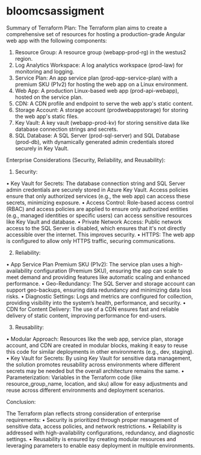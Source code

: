 # bloomcsassigment

Summary of Terraform Plan:
The Terraform plan aims to create a comprehensive set of resources for hosting a production-grade Angular web app with the following components:
1.	Resource Group: A resource group (webapp-prod-rg) in the westus2 region.
2.	Log Analytics Workspace: A log analytics workspace (prod-law) for monitoring and logging.
3.	Service Plan: An app service plan (prod-app-service-plan) with a premium SKU (P1v2) for hosting the web app on a Linux environment.
4.	Web App: A production Linux-based web app (prod-api-webapp), hosted on the service plan.
5.	CDN: A CDN profile and endpoint to serve the web app's static content.
6.	Storage Account: A storage account (prodwebappstorage) for storing the web app's static files.
7.	Key Vault: A key vault (webapp-prod-kv) for storing sensitive data like database connection strings and secrets.
8.	SQL Database: A SQL Server (prod-sql-server) and SQL Database (prod-db), with dynamically generated admin credentials stored securely in Key Vault.
   
Enterprise Considerations (Security, Reliability, and Reusability):

1. Security:
   
•	Key Vault for Secrets: The database connection string and SQL Server admin credentials are securely stored in Azure Key Vault. Access policies ensure that only authorized services (e.g., the web app) can access these secrets, minimizing exposure.
•	Access Control: Role-based access control (RBAC) and access policies are applied to ensure only authorized entities (e.g., managed identities or specific users) can access sensitive resources like Key Vault and database.
•	Private Network Access: Public network access to the SQL Server is disabled, which ensures that it's not directly accessible over the internet. This improves security.
•	HTTPS: The web app is configured to allow only HTTPS traffic, securing communications.

2. Reliability:
   
•	App Service Plan Premium SKU (P1v2): The service plan uses a high-availability configuration (Premium SKU), ensuring the app can scale to meet demand and providing features like automatic scaling and enhanced performance.
•	Geo-Redundancy: The SQL Server and storage account can support geo-backups, ensuring data redundancy and minimizing data loss risks.
•	Diagnostic Settings: Logs and metrics are configured for collection, providing visibility into the system’s health, performance, and security.
•	CDN for Content Delivery: The use of a CDN ensures fast and reliable delivery of static content, improving performance for end-users.

3. Reusability:
   
•	Modular Approach: Resources like the web app, service plan, storage account, and CDN are created in modular blocks, making it easy to reuse this code for similar deployments in other environments (e.g., dev, staging).
•	Key Vault for Secrets: By using Key Vault for sensitive data management, the solution promotes reusability across environments where different secrets may be needed but the overall architecture remains the same.
•	Parameterization: Variables in the Terraform code (like resource_group_name, location, and sku) allow for easy adjustments and reuse across different environments and deployment scenarios.


Conclusion:

The Terraform plan reflects strong consideration of enterprise requirements:
•	Security is prioritized through proper management of sensitive data, access policies, and network restrictions.
•	Reliability is addressed with high-availability configurations, redundancy, and diagnostic settings.
•	Reusability is ensured by creating modular resources and leveraging parameters to enable easy deployment in multiple environments.

